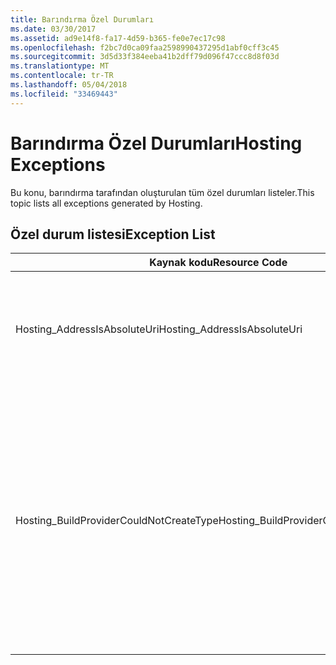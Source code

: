 ```yaml
---
title: Barındırma Özel Durumları
ms.date: 03/30/2017
ms.assetid: ad9e14f8-fa17-4d59-b365-fe0e7ec17c98
ms.openlocfilehash: f2bc7d0ca09faa2598990437295d1abf0cff3c45
ms.sourcegitcommit: 3d5d33f384eeba41b2dff79d096f47ccc8d8f03d
ms.translationtype: MT
ms.contentlocale: tr-TR
ms.lasthandoff: 05/04/2018
ms.locfileid: "33469443"
---
```

# <a name="hosting-exceptions"></a><span data-ttu-id="c22dc-102">Barındırma Özel Durumları</span><span class="sxs-lookup"><span data-stu-id="c22dc-102">Hosting Exceptions</span></span>
<span data-ttu-id="c22dc-103">Bu konu, barındırma tarafından oluşturulan tüm özel durumları listeler.</span><span class="sxs-lookup"><span data-stu-id="c22dc-103">This topic lists all exceptions generated by Hosting.</span></span>  
  
## <a name="exception-list"></a><span data-ttu-id="c22dc-104">Özel durum listesi</span><span class="sxs-lookup"><span data-stu-id="c22dc-104">Exception List</span></span>  
  
|<span data-ttu-id="c22dc-105">Kaynak kodu</span><span class="sxs-lookup"><span data-stu-id="c22dc-105">Resource Code</span></span>|<span data-ttu-id="c22dc-106">Kaynak dizesi</span><span class="sxs-lookup"><span data-stu-id="c22dc-106">Resource String</span></span>|  
|-------------------|---------------------|  
|<span data-ttu-id="c22dc-107">Hosting_AddressIsAbsoluteUri</span><span class="sxs-lookup"><span data-stu-id="c22dc-107">Hosting_AddressIsAbsoluteUri</span></span>|<span data-ttu-id="c22dc-108">Tam URI izin verilmiyor.</span><span class="sxs-lookup"><span data-stu-id="c22dc-108">The full URI is not allowed.</span></span> <span data-ttu-id="c22dc-109">Tam URI değerlerine ServiceHostingEnvironment.EnsureServiceAvailable API için kullanılamaz.</span><span class="sxs-lookup"><span data-stu-id="c22dc-109">Full URIs are not allowed for the ServiceHostingEnvironment.EnsureServiceAvailable API.</span></span> <span data-ttu-id="c22dc-110">Bir sanal yola karşılık gelen hizmet için kullanın.</span><span class="sxs-lookup"><span data-stu-id="c22dc-110">Use a virtual path for the corresponding service.</span></span>|  
|<span data-ttu-id="c22dc-111">Hosting_BuildProviderCouldNotCreateType</span><span class="sxs-lookup"><span data-stu-id="c22dc-111">Hosting_BuildProviderCouldNotCreateType</span></span>|<span data-ttu-id="c22dc-112">Hizmet derleme sırasında belirtilen CLR türü yüklenemiyor.</span><span class="sxs-lookup"><span data-stu-id="c22dc-112">The specified CLR type cannot be loaded during service compilation.</span></span> <span data-ttu-id="c22dc-113">Bu tür uygulama içinde bulunan bir kaynak dosya ya da tanımlandığından emin olun \\\App_Code dizin, uygulamanın içinde bulunan derlenmiş bir bütünleştirilmiş kod içinde yer alan \\\bin dizinine veya derlemedeki yüklü mevcut Genel Derleme Önbelleği.</span><span class="sxs-lookup"><span data-stu-id="c22dc-113">Verify that this type is either defined in a source file located in the application's \\\App_Code directory, contained in a compiled assembly located in the application's \\\bin directory, or present in an assembly installed in the Global Assembly Cache.</span></span> <span data-ttu-id="c22dc-114">Tür adı büyük/küçük harf duyarlıdır.</span><span class="sxs-lookup"><span data-stu-id="c22dc-114">The type name is case-sensitive.</span></span> <span data-ttu-id="c22dc-115">Dizinleri gibi \\\App_Code ve \\\bin uygulamanın kök dizininde bulunması gerekir.</span><span class="sxs-lookup"><span data-stu-id="c22dc-115">The directories such as \\\App_Code and \\\bin must be located in the application's root directory.</span></span> <span data-ttu-id="c22dc-116">\\\App_Code ve \\\bin dizinleri dizinlerde geçemez.</span><span class="sxs-lookup"><span data-stu-id="c22dc-116">The \\\App_Code and \\\bin directories cannot be nested in subdirectories.</span></span>|
